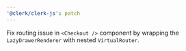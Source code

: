 ```yaml
---
'@clerk/clerk-js': patch
---
```


Fix routing issue in `<Checkout />` component by wrapping the `LazyDrawerRenderer` with nested `VirtualRouter`.
